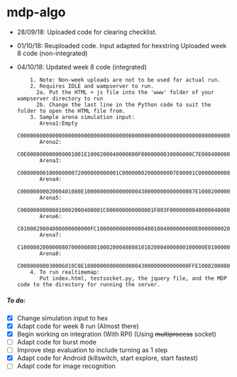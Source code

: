 # mdp-algo
- 28/09/18: Uploaded code for clearing checklist.<br/>
- 01/10/18: 
          Reuploaded code. Input adapted for hexstring
          Uploaded week 8 code (non-integrated)
          <br/>
- 04/10/18:
          Updated week 8 code (integrated)
          
          1. Note: Non-week uploads are not to be used for actual run.
          2. Requires IDLE and wampserver to run.
            2a. Put the HTML + js file into the 'www' folder of your wampserver directory to run
            2b. Change the last line in the Python code to suit the folder to open the HTML file from.
          3. Sample arena simulation input:
             Arena1:Empty
              C000000000000000000000000000000000000000000000000000000000000000000000000003
             Arena2:
             C0E000000000000001001E1000200040000800F0000000030006000C7E000400000000000203
             Arena3:
             C0000000010000000072000000000001C00000002000000007E00001C0000000008000000003
             Arena4:
             C0000000002000401080E10000000000000000430000000000000087E1000200000000000103
             Arena5:
             C00000000008010002000400001C000000000000001F803F0000000040000040000008000003
             Arena6:
             C0100020004000000000000FC1000000000000004001004000000000E0000000020004000803
             Arena7:
             C1000002000000807000008001000200040808101020004000800100000E0100000040000083
             Arena8:
             C00000000030006010C0E180000000000000004300000000000000FFE1000200000000000103
          4. To run realtimemap:
             Put index.html, testsocket.py, the jquery file, and the MDP code to the directory for running the server.
             
##### To do:
- [X] Change simulation input to hex
- [X] Adapt code for week 8 run (Almost there)
- [X] Begin working on integration (With RPI) (Using ~~multiprocess~~ socket)
- [ ] Adapt code for burst mode
- [ ] Improve step evaluation to include turning as 1 step
- [X] Adapt code for Android (killswitch, start explore, start fastest)
- [ ] Adapt code for image recognition
